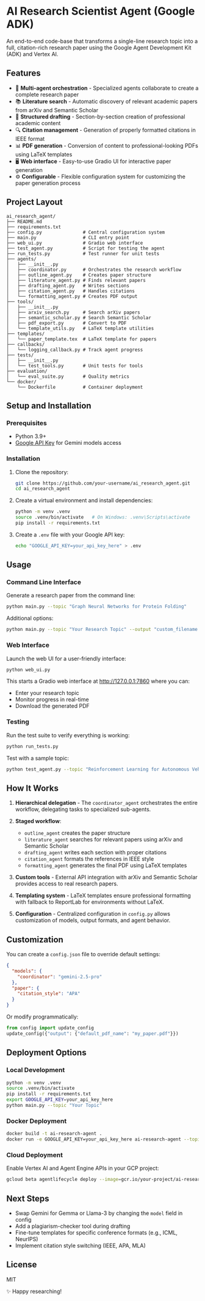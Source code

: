 # AI Research Scientist Agent (Google ADK)

An end-to-end code-base that transforms a single-line research topic into a full, citation-rich research paper using the Google Agent Development Kit (ADK) and Vertex AI.

## Features

- 🤖 **Multi-agent orchestration** - Specialized agents collaborate to create a complete research paper
- 📚 **Literature search** - Automatic discovery of relevant academic papers from arXiv and Semantic Scholar
- 📝 **Structured drafting** - Section-by-section creation of professional academic content
- 🔍 **Citation management** - Generation of properly formatted citations in IEEE format
- 📊 **PDF generation** - Conversion of content to professional-looking PDFs using LaTeX templates
- 🖥️ **Web interface** - Easy-to-use Gradio UI for interactive paper generation
- ⚙️ **Configurable** - Flexible configuration system for customizing the paper generation process

## Project Layout

```
ai_research_agent/
├── README.md
├── requirements.txt
├── config.py               # Central configuration system
├── main.py                 # CLI entry point
├── web_ui.py               # Gradio web interface
├── test_agent.py           # Script for testing the agent
├── run_tests.py            # Test runner for unit tests
├── agents/
│   ├── __init__.py
│   ├── coordinator.py      # Orchestrates the research workflow
│   ├── outline_agent.py    # Creates paper structure
│   ├── literature_agent.py # Finds relevant papers
│   ├── drafting_agent.py   # Writes sections
│   ├── citation_agent.py   # Handles citations
│   └── formatting_agent.py # Creates PDF output
├── tools/
│   ├── __init__.py
│   ├── arxiv_search.py     # Search arXiv papers
│   ├── semantic_scholar.py # Search Semantic Scholar
│   ├── pdf_export.py       # Convert to PDF
│   └── template_utils.py   # LaTeX template utilities
├── templates/
│   └── paper_template.tex  # LaTeX template for papers
├── callbacks/
│   └── logging_callback.py # Track agent progress
├── tests/
│   ├── __init__.py
│   └── test_tools.py       # Unit tests for tools
├── evaluation/
│   └── eval_suite.py       # Quality metrics
└── docker/
    └── Dockerfile          # Container deployment
```

## Setup and Installation

### Prerequisites

- Python 3.9+
- [Google API Key](https://ai.google.dev/) for Gemini models access

### Installation

1. Clone the repository:
   ```bash
   git clone https://github.com/your-username/ai_research_agent.git
   cd ai_research_agent
   ```

2. Create a virtual environment and install dependencies:
   ```bash
   python -m venv .venv
   source .venv/bin/activate   # On Windows: .venv\Scripts\activate
   pip install -r requirements.txt
   ```

3. Create a `.env` file with your Google API key:
   ```bash
   echo "GOOGLE_API_KEY=your_api_key_here" > .env
   ```

## Usage

### Command Line Interface

Generate a research paper from the command line:

```bash
python main.py --topic "Graph Neural Networks for Protein Folding"
```

Additional options:
```bash
python main.py --topic "Your Research Topic" --output "custom_filename.pdf" --verbose
```

### Web Interface

Launch the web UI for a user-friendly interface:

```bash
python web_ui.py
```

This starts a Gradio web interface at http://127.0.0.1:7860 where you can:
- Enter your research topic
- Monitor progress in real-time
- Download the generated PDF

### Testing

Run the test suite to verify everything is working:

```bash
python run_tests.py
```

Test with a sample topic:

```bash
python test_agent.py --topic "Reinforcement Learning for Autonomous Vehicles"
```

## How It Works

1. **Hierarchical delegation** - The `coordinator_agent` orchestrates the entire workflow, delegating tasks to specialized sub-agents.

2. **Staged workflow**:
   - `outline_agent` creates the paper structure
   - `literature_agent` searches for relevant papers using arXiv and Semantic Scholar
   - `drafting_agent` writes each section with proper citations
   - `citation_agent` formats the references in IEEE style
   - `formatting_agent` generates the final PDF using LaTeX templates

3. **Custom tools** - External API integration with arXiv and Semantic Scholar provides access to real research papers.

4. **Templating system** - LaTeX templates ensure professional formatting with fallback to ReportLab for environments without LaTeX.

5. **Configuration** - Centralized configuration in `config.py` allows customization of models, output formats, and agent behavior.

## Customization

You can create a `config.json` file to override default settings:

```json
{
  "models": {
    "coordinator": "gemini-2.5-pro"
  },
  "paper": {
    "citation_style": "APA"
  }
}
```

Or modify programmatically:

```python
from config import update_config
update_config({"output": {"default_pdf_name": "my_paper.pdf"}})
```

## Deployment Options

### Local Development

```bash
python -m venv .venv
source .venv/bin/activate
pip install -r requirements.txt
export GOOGLE_API_KEY=your_api_key_here
python main.py --topic "Your Topic"
```

### Docker Deployment

```bash
docker build -t ai-research-agent .
docker run -e GOOGLE_API_KEY=your_api_key_here ai-research-agent --topic "Your Topic"
```

### Cloud Deployment

Enable Vertex AI and Agent Engine APIs in your GCP project:

```bash
gcloud beta agentlifecycle deploy --image=gcr.io/your-project/ai-research-agent --project=$PROJECT_ID
```

## Next Steps

- Swap Gemini for Gemma or Llama-3 by changing the `model` field in config
- Add a plagiarism-checker tool during drafting
- Fine-tune templates for specific conference formats (e.g., ICML, NeurIPS)
- Implement citation style switching (IEEE, APA, MLA)

## License

MIT

✨ Happy researching! 